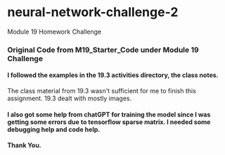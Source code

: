 # neural-network-challenge-2
Module 19 Homework Challenge
### Original Code from M19_Starter_Code under Module 19 Challenge
#### 
#### I followed the examples in the 19.3 activities directory, the class notes. 
The class material from 19.3 wasn't sufficient for me to finish this assignment. 19.3 dealt with mostly images. 

#### I also got some help from chatGPT for training the model since I was getting some errors due to tensorflow sparse matrix. I needed some debugging help and code help. 

#### Thank You. 